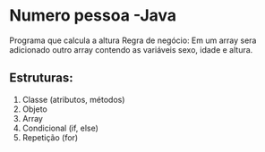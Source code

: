 # Numero pessoa -Java
Programa que calcula a altura
Regra de negócio:
Em um array sera adicionado outro array contendo as variáveis sexo, idade e altura.

## Estruturas:
1. Classe (atributos, métodos)
2. Objeto
3. Array
4. Condicional (if, else)
5. Repetição (for)
